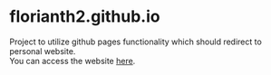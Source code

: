 # florianth2.github.io
Project to utilize github pages functionality which should redirect to personal website.
<br />
You can access the website [here](https://florianthom.io/).
